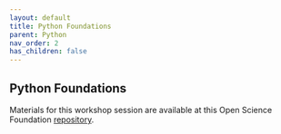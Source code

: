 ```yaml
---
layout: default
title: Python Foundations
parent: Python
nav_order: 2
has_children: false
---
```


## Python Foundations

Materials for this workshop session are available at this Open Science Foundation [repository]( https://osf.io/s4yfw). 